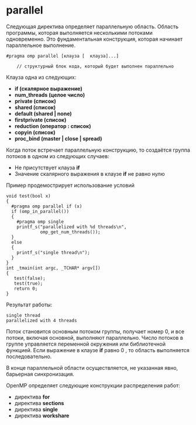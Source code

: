 # parallel

Следующая директива определяет параллельную область. Область программы, которая выполняется несколькими потоками одновременно. Это фундаментальная конструкция, которая начинает параллельное выполнение.

```
#pragma omp parallel [клауза [  клауза]...]

    // структурный блок кода, который будет выполнен параллельно
```

Клауза одна из следующих:

* **if (скалярное выражение)**
* **num_threads (целое число)**
* **private (список)**
* **shared (список)**
* **default (shared | none)**
* **firstprivate (список)**
* **reduction (оператор : список)**
* **copyin (список)**
* **proc_bind (master | close | spread)**



Когда поток встречает параллельную конструкцию, то создаётся группа потоков в одном из следующих случаев:

* Не присутствует клауза **if**
* Значение скалярного выражения в клаузе **if** не равно нулю


Пример продемострирует использование условий 
```
void test(bool x)
{
  #pragma omp parallel if (x)
  if (omp_in_parallel())
  {
    #pragma omp single
    printf_s("parallelized with %d threads\n",
             omp_get_num_threads());
  }
  else
  {
    printf_s("single thread\n");
  }
}
int _tmain(int argc, _TCHAR* argv[])
{
   test(false);
   test(true);
   return 0;
}
```
Результат работы:
```
single thread
parallelized with 4 threads
```
Поток становится основным потоком группы, получает номер 0, и все потоки, включая основной, выполняют параллельно. Число потоков в группе управляется переменной окружения или библиотечной функцией. Если выражение в клаузе **if**  равно 0 , то область выполняется последовательно.

В конце параллельной области осуществляется, не указанная явно, барьерная синхронизация.

OpenMP определяет следующие конструкции распределения работ:

* директива **for**
* директива **sections**
* директива **single**
* директива **workshare**
